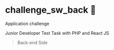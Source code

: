 # challenge_sw_back 🧪

Application challenge

Junior Developer Test Task with PHP and React JS

> Back-end Side
